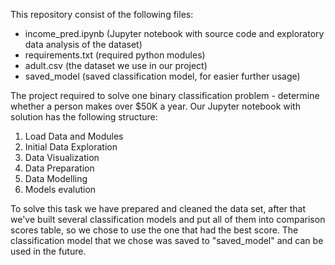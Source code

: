 This repository consist of the following files:
 - income_pred.ipynb (Jupyter notebook with source code and exploratory data analysis of the dataset)
 - requirements.txt (required python modules)
 - adult.csv (the dataset we use in our project)
 - saved_model (saved classification model, for easier further usage)
 
The project required to solve one binary classification problem - determine whether a person makes over $50K a year.
Our Jupyter notebook with solution has the following structure:
  1. Load Data and Modules
  2. Initial Data Exploration
  3. Data Visualization
  4. Data Preparation
  5. Data Modelling
  6. Models evalution

To solve this task we have prepared and cleaned the data set, after that we've built several classification models and put all of them into comparison scores table, so we chose to use the one that had the best score.
The classification model that we chose was saved to "saved_model" and can be used in the future.
